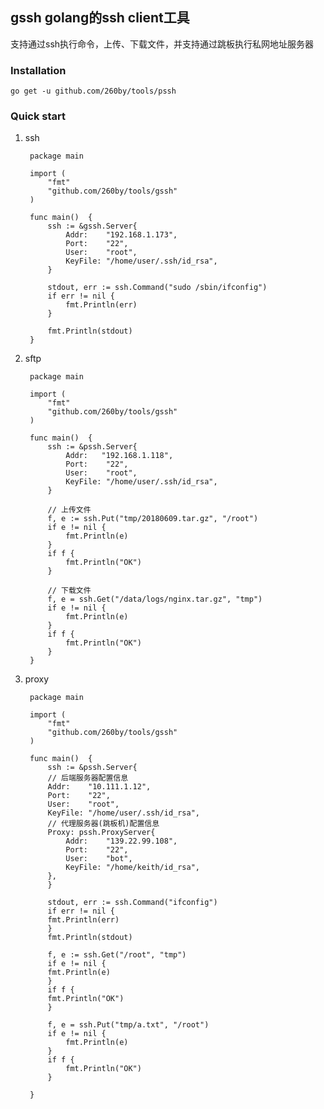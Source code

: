 ## gssh golang的ssh client工具

支持通过ssh执行命令，上传、下载文件，并支持通过跳板执行私网地址服务器

### Installation
    go get -u github.com/260by/tools/pssh

### Quick start

1. ssh

        package main

        import (
            "fmt"
            "github.com/260by/tools/gssh"
        )

        func main()  {
            ssh := &gssh.Server{
                Addr:    "192.168.1.173",
                Port:    "22",
                User:    "root",
                KeyFile: "/home/user/.ssh/id_rsa",
            }

            stdout, err := ssh.Command("sudo /sbin/ifconfig")
            if err != nil {
                fmt.Println(err)
            }

            fmt.Println(stdout)
        }

2. sftp

        package main

        import (
            "fmt"
            "github.com/260by/tools/gssh"
        )

        func main()  {
            ssh := &pssh.Server{
                Addr:   "192.168.1.118",
                Port:    "22",
                User:    "root",
                KeyFile: "/home/user/.ssh/id_rsa",
            }

            // 上传文件
            f, e := ssh.Put("tmp/20180609.tar.gz", "/root")
            if e != nil {
                fmt.Println(e)
            }
            if f {
                fmt.Println("OK")
            }

            // 下载文件
            f, e = ssh.Get("/data/logs/nginx.tar.gz", "tmp")
            if e != nil {
                fmt.Println(e)
            }
            if f {
                fmt.Println("OK")
            }
        }

3. proxy

        package main

        import (
            "fmt"
            "github.com/260by/tools/gssh"
        )

        func main()  {
            ssh := &pssh.Server{
            // 后端服务器配置信息
            Addr:    "10.111.1.12",
            Port:    "22",
            User:    "root",
            KeyFile: "/home/user/.ssh/id_rsa",
            // 代理服务器(跳板机)配置信息
            Proxy: pssh.ProxyServer{
                Addr:    "139.22.99.108",
                Port:    "22",
                User:    "bot",
                KeyFile: "/home/keith/id_rsa",
            },
            }

            stdout, err := ssh.Command("ifconfig")
            if err != nil {
            fmt.Println(err)
            }
            fmt.Println(stdout)

            f, e := ssh.Get("/root", "tmp")
            if e != nil {
            fmt.Println(e)
            }
            if f {
            fmt.Println("OK")
            }

            f, e = ssh.Put("tmp/a.txt", "/root")
            if e != nil {
                fmt.Println(e)
            }
            if f {
                fmt.Println("OK")
            }

        }